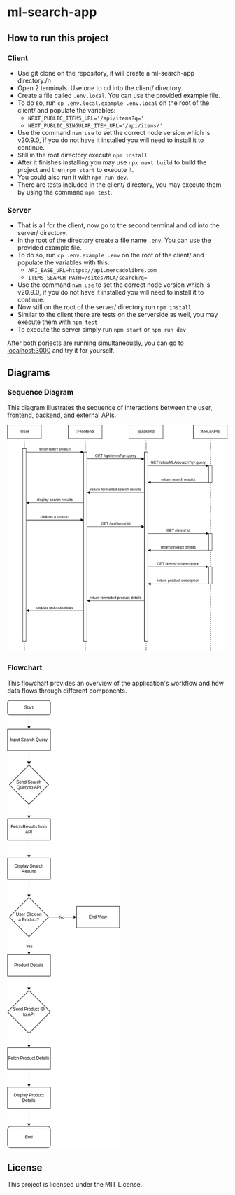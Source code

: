 # ml-search-app

## How to run this project
### Client
- Use git clone on the repository, it will create a ml-search-app directory./n
- Open 2 terminals. Use one to cd into the client/ directory.
- Create a file called `.env.local`. You can use the provided example file.
- To do so, run `cp .env.local.example .env.local` on the root of the client/ and populate the variables:
  - `NEXT_PUBLIC_ITEMS_URL='/api/items?q='`
  - `NEXT_PUBLIC_SINGULAR_ITEM_URL='/api/items/'`
- Use the command `nvm use` to set the correct node version which is v20.9.0, if you do not have it installed you will need to install it to continue.
- Still in the root directory execute `npm install`
- After it finishes installing you may use `npx next build` to build the project and then `npm start` to execute it.
- You could also run it with `npm run dev`.
- There are tests included in the client/ directory, you may execute them by using the command `npm test`.

### Server
- That is all for the client, now go to the second terminal and cd into the server/ directory.
- In the root of the directory create a file name `.env`. You can use the provided example file.
- To do so, run `cp .env.example .env` on the root of the client/ and populate the variables with this:
   - `API_BASE_URL=https://api.mercadolibre.com`
   - `ITEMS_SEARCH_PATH=/sites/MLA/search?q=`
- Use the command `nvm use` to set the correct node version which is v20.9.0, if you do not have it installed you will need to install it to continue.
- Now still on the root of the server/ directory run `npm install`
- Similar to the client there are tests on the serverside as well, you may execute them with `npm test`
- To execute the server simply run `npm start` or `npm run dev`

After both porjects are running simultaneously, you can go to [localhost:3000](http://localhost:3000) and try it for yourself.

## Diagrams
### Sequence Diagram
This diagram illustrates the sequence of interactions between the user, frontend, backend, and external APIs.

![Sequence Diagram](./docs/ml_sequence_diagram.png)

### Flowchart
This flowchart provides an overview of the application's workflow and how data flows through different components.

![Flowchart](./docs/ml_flowchart.png)

## License
This project is licensed under the MIT License.
